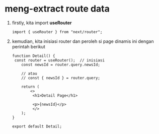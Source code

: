 # meng-extract route data

1. firstly, kita import **useRouter**

   ```react
   import { useRouter } from "next/router";
   ```

2. kemudian, kita inisiasi router dan peroleh si page dinamis ini dengan perintah berikut

   ```react
   function Detail() {
   	const router = useRouter();  // inisiasi
       const newsId = router.query.newsId;
       
       // atau
       // const { newsId } = router.query;
       
       return (
           <>
       		<h1>Detail Page</h1>
           
           	<p>{newsId}</p>
          	</>
       );
   }
   
   export default Detail;
   ```

   